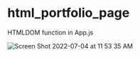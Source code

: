 # html_portfolio_page

HTMLDOM function in App.js

![Screen Shot 2022-07-04 at 11 53 35 AM](https://user-images.githubusercontent.com/92414210/177206315-54aa56c9-c3d7-427b-8987-b30f6fa8d51e.png)
